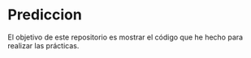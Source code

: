 # Prediccion
El objetivo de este repositorio es mostrar el código que he hecho para realizar las prácticas.